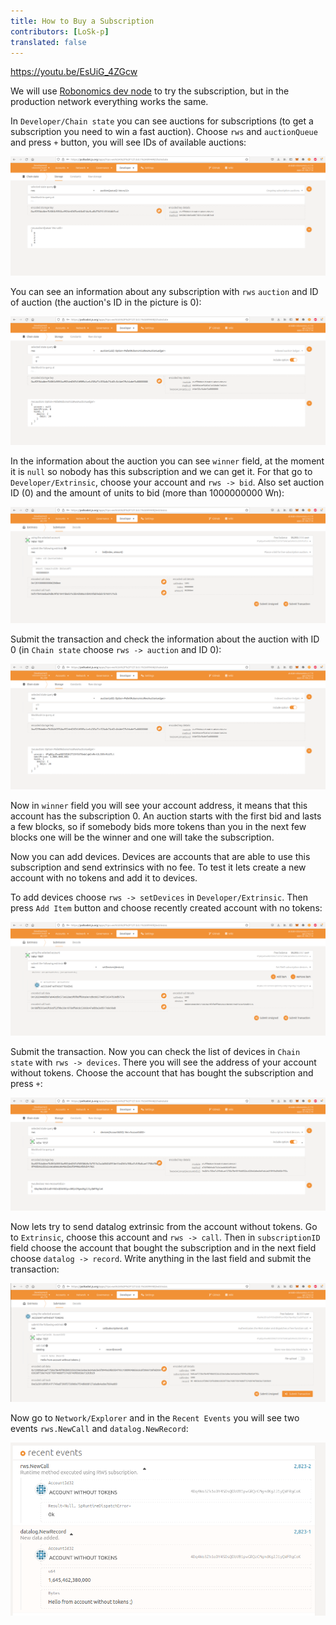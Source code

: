 ```yaml
---
title: How to Buy a Subscription
contributors: [LoSk-p]
translated: false
---
```


https://youtu.be/EsUiG_4ZGcw

We will use [Robonomics dev node](/docs/run-dev-node) to try the subscription, but in the production network everything works the same. 

In `Developer/Chain state` you can see auctions for subscriptions (to get a subscription you need to win a fast auction). Choose `rws` and `auctionQueue` and press `+` button, you will see IDs of available auctions:

![queue](../images/dev-node/queue.png)

You can see an information about any subscription with `rws` `auction` and ID of auction (the auction's ID in the picture is 0):

![auction](../images/dev-node/auction.png)

In the information about the auction you can see `winner` field, at the moment it is `null` so nobody has this subscription and we can get it. For that go to `Developer/Extrinsic`, choose your account and `rws -> bid`. Also set auction ID (0) and the amount of units to bid (more than 1000000000 Wn):

![bid](../images/dev-node/bid.png)

Submit the transaction and check the information about the auction with ID 0 (in `Chain state` choose `rws -> auction` and ID 0):

![win](../images/dev-node/auc_win.png)

Now in `winner` field you will see your account address, it means that this account has the subscription 0. An auction starts with the first bid and lasts a few blocks, so if somebody bids more tokens than you in the next few blocks one will be the winner and one will take the subscription.

Now you can add devices. Devices are accounts that are able to use this subscription and send extrinsics with no fee. To test it lets create a new account with no tokens and add it to devices. 

To add devices choose `rws -> setDevices` in `Developer/Extrinsic`. Then press `Add Item` button and choose recently created account with no tokens:

![set_devices](../images/dev-node/set_devices.png)

Submit the transaction. Now you can check the list of devices in `Chain state` with `rws -> devices`. There you will see the address of your account without tokens. Choose the account that has bought the subscription and press `+`:

![devices](../images/dev-node/devices.png)

Now lets try to send datalog extrinsic from the account without tokens. Go to `Extrinsic`, choose this account and `rws -> call`. Then in `subscriptionID` field choose the account that bought the subscription and in the next field choose `datalog -> record`. Write anything in the last field and submit the transaction:

![datalog](../images/dev-node/datalog.png)

Now go to `Network/Explorer` and in the `Recent Events` you will see two events `rws.NewCall` and `datalog.NewRecord`:

![events](../images/dev-node/events.png)